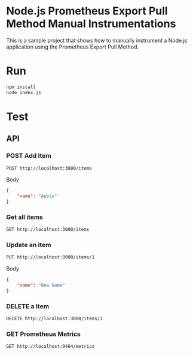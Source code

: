 # Node.js Prometheus Export Pull Method Manual Instrumentations

This is a sample project that shows how to manually instrument a Node.js application using the Prometheus Export Pull Method.

# Run
```bash
npm install
node index.js
```

# Test

## API


### POST Add Item
```bash
POST http://localhost:3000/items
```

Body
```json
{
    "name": "Apple"
}
```

### Get all items
```bash
GET http://localhost:3000/items
```

### Update an item
```bash
PUT http://localhost:3000/items/1
```

Body
```json
{
    "name": "New Name"
}
```

### DELETE a Item
```bash
DELETE http://localhost:3000/items/1
```


### GET Prometheus Metrics
```bash
GET http://localhost:9464/metrics
```
